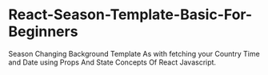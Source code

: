 # React-Season-Template-Basic-For-Beginners
Season Changing Background Template As with fetching your Country Time and Date using Props And State Concepts Of React Javascript.
